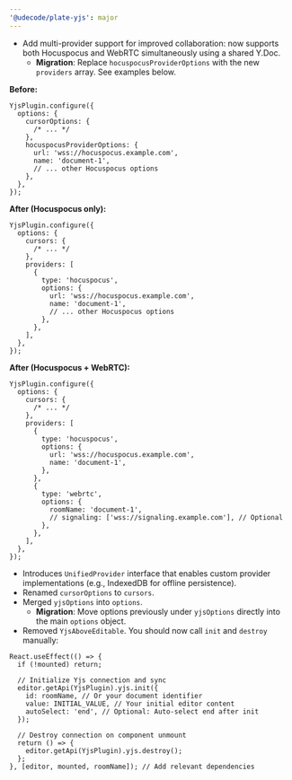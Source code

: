 ```yaml
---
'@udecode/plate-yjs': major
---
```


- Add multi-provider support for improved collaboration: now supports both Hocuspocus and WebRTC simultaneously using a shared Y.Doc.
  - **Migration**: Replace `hocuspocusProviderOptions` with the new `providers` array. See examples below.

**Before:**

```tsx
YjsPlugin.configure({
  options: {
    cursorOptions: {
      /* ... */
    },
    hocuspocusProviderOptions: {
      url: 'wss://hocuspocus.example.com',
      name: 'document-1',
      // ... other Hocuspocus options
    },
  },
});
```

**After (Hocuspocus only):**

```tsx
YjsPlugin.configure({
  options: {
    cursors: {
      /* ... */
    },
    providers: [
      {
        type: 'hocuspocus',
        options: {
          url: 'wss://hocuspocus.example.com',
          name: 'document-1',
          // ... other Hocuspocus options
        },
      },
    ],
  },
});
```

**After (Hocuspocus + WebRTC):**

```tsx
YjsPlugin.configure({
  options: {
    cursors: {
      /* ... */
    },
    providers: [
      {
        type: 'hocuspocus',
        options: {
          url: 'wss://hocuspocus.example.com',
          name: 'document-1',
        },
      },
      {
        type: 'webrtc',
        options: {
          roomName: 'document-1',
          // signaling: ['wss://signaling.example.com'], // Optional
        },
      },
    ],
  },
});
```

- Introduces `UnifiedProvider` interface that enables custom provider implementations (e.g., IndexedDB for offline persistence).
- Renamed `cursorOptions` to `cursors`.
- Merged `yjsOptions` into `options`.
  - **Migration**: Move options previously under `yjsOptions` directly into the main `options` object.
- Removed `YjsAboveEditable`. You should now call `init` and `destroy` manually:

```tsx
React.useEffect(() => {
  if (!mounted) return;

  // Initialize Yjs connection and sync
  editor.getApi(YjsPlugin).yjs.init({
    id: roomName, // Or your document identifier
    value: INITIAL_VALUE, // Your initial editor content
    autoSelect: 'end', // Optional: Auto-select end after init
  });

  // Destroy connection on component unmount
  return () => {
    editor.getApi(YjsPlugin).yjs.destroy();
  };
}, [editor, mounted, roomName]); // Add relevant dependencies
```
